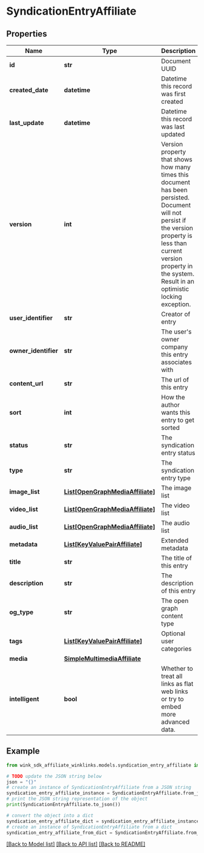 # SyndicationEntryAffiliate


## Properties

Name | Type | Description | Notes
------------ | ------------- | ------------- | -------------
**id** | **str** | Document UUID | [optional] 
**created_date** | **datetime** | Datetime this record was first created | [optional] 
**last_update** | **datetime** | Datetime this record was last updated | [optional] 
**version** | **int** | Version property that shows how many times this document has been persisted. Document will not persist if the version property is less than current version property in the system. Result in an optimistic locking exception. | [optional] 
**user_identifier** | **str** | Creator of entry | 
**owner_identifier** | **str** | The user&#39;s owner company this entry associates with | 
**content_url** | **str** | The url of this entry | 
**sort** | **int** | How the author wants this entry to get sorted | 
**status** | **str** | The syndication entry status | 
**type** | **str** | The syndication entry type | 
**image_list** | [**List[OpenGraphMediaAffiliate]**](OpenGraphMediaAffiliate.md) | The image list | [optional] 
**video_list** | [**List[OpenGraphMediaAffiliate]**](OpenGraphMediaAffiliate.md) | The video list | [optional] 
**audio_list** | [**List[OpenGraphMediaAffiliate]**](OpenGraphMediaAffiliate.md) | The audio list | [optional] 
**metadata** | [**List[KeyValuePairAffiliate]**](KeyValuePairAffiliate.md) | Extended metadata | [optional] 
**title** | **str** | The title of this entry | 
**description** | **str** | The description of this entry | 
**og_type** | **str** | The open graph content type | [optional] 
**tags** | [**List[KeyValuePairAffiliate]**](KeyValuePairAffiliate.md) | Optional user categories | [optional] 
**media** | [**SimpleMultimediaAffiliate**](SimpleMultimediaAffiliate.md) |  | [optional] 
**intelligent** | **bool** | Whether to treat all links as flat web links or try to embed more advanced data. | [optional] 

## Example

```python
from wink_sdk_affiliate_winklinks.models.syndication_entry_affiliate import SyndicationEntryAffiliate

# TODO update the JSON string below
json = "{}"
# create an instance of SyndicationEntryAffiliate from a JSON string
syndication_entry_affiliate_instance = SyndicationEntryAffiliate.from_json(json)
# print the JSON string representation of the object
print(SyndicationEntryAffiliate.to_json())

# convert the object into a dict
syndication_entry_affiliate_dict = syndication_entry_affiliate_instance.to_dict()
# create an instance of SyndicationEntryAffiliate from a dict
syndication_entry_affiliate_from_dict = SyndicationEntryAffiliate.from_dict(syndication_entry_affiliate_dict)
```
[[Back to Model list]](../README.md#documentation-for-models) [[Back to API list]](../README.md#documentation-for-api-endpoints) [[Back to README]](../README.md)


